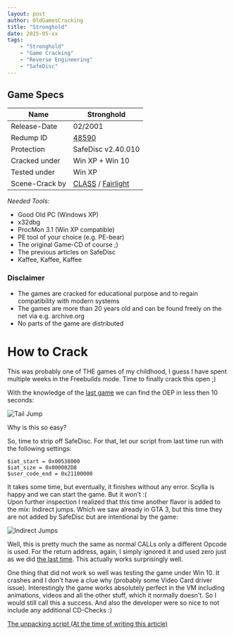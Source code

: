 ```yaml
---
layout: post
author: OldGamesCracking
title: "Stronghold"
date: 2025-05-xx
tags:
    - "Stronghold"
    - "Game Cracking"
    - "Reverse Engineering"
    - "SafeDisc"
---
```


## Game Specs

| Name | Stronghold |
| ------------- | ------------- |
| Release-Date | 02/2001 |
| Redump ID | [48590](http://redump.org/disc/48590/) |
| Protection | SafeDisc v2.40.010 |
| Cracked under | Win XP + Win 10 |
| Tested under | Win XP |
| Scene-Crack by | [CLASS](https://www.nfohump.com/index.php?switchto=nfos&menu=quicknav&item=viewnfo&id=5132) / [Fairlight](https://www.nfohump.com/index.php?switchto=nfos&menu=quicknav&item=viewnfo&id=5134) |

*Needed Tools:*

- Good Old PC (Windows XP)
- x32dbg
- ProcMon 3.1 (Win XP compatible)
- PE tool of your choice (e.g. PE-bear)
- The original Game-CD of course ;)
- The previous articles on SafeDisc
- Kaffee, Kaffee, Kaffee

### Disclaimer

- The games are cracked for educational purpose and to regain compatibility with modern systems
- The games are more than 20 years old and can be found freely on the net via e.g. archive.org
- No parts of the game are distributed

# How to Crack

This was probably one of THE games of my childhood, I guess I have spent multiple weeks in the Freebuilds mode. Time to finally crack this open ;)<br>

With the knowledge of the [last game](/games/siedler_iv) we can find the OEP in less then 10 seconds:

![Tail Jump]({{site.url}}/assets/stronghold/tail_jump.png)

Why is this so easy?<br>

So, time to strip off SafeDisc. For that, let our script from last time run with the following settings:

```
$iat_start = 0x00538000
$iat_size = 0x000002D8
$user_code_end = 0x21100000
```

It takes some time, but eventually, it finishes without any error. Scylla is happy and we can start the game. But it won't :(<br>
Upon further inspection I realized that this time another flavor is added to the mix: Indirect jumps.
Which we saw already in GTA 3, but this time they are not added by SafeDisc but are intentional by the game:

![Indirect Jumps]({{site.url}}/assets/stronghold/indirect_jumps.png)

Well, this is pretty much the same as normal CALLs only a different Opcode is used. For the return address, again, I simply ignored it and used zero just as we did [the last time](/games/siedler_iv). This actually works surprisingly well.<br>

One thing that did not work so well was testing the game under Win 10. It crashes and I don't have a clue why (probably some Video Card driver issue). Interestingly the game works absolutely perfect in the VM including animations, videos and all the other stuff, which it normally doesn't. So I would still call this a success. And also the developer were so nice to not include any additional CD-Checks :)

[The unpacking script (At the time of writing this article)](https://github.com/OldGamesCracking/oldgamescracking.github.io/blob/ea0a33b08e53aef5a7df1898101db537168e5415/assets/safedisc/safedisc_import_fixer.txt)